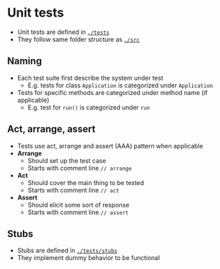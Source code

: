 # Unit tests

- Unit tests are defined in [`./tests`](./../tests)
- They follow same folder structure as [`./src`](./../src)

## Naming

- Each test suite first describe the system under test
  - E.g. tests for class `Application` is categorized under `Application`
- Tests for specific methods are categorized under method name (if applicable)
  - E.g. test for `run()` is categorized under `run`

## Act, arrange, assert

- Tests use act, arrange and assert (AAA) pattern when applicable
- **Arrange**
  - Should set up the test case
  - Starts with comment line `// arrange`
- **Act**
  - Should cover the main thing to be tested
  - Starts with comment line `// act`
- **Assert**
  - Should elicit some sort of response
  - Starts with comment line `// assert`

## Stubs

- Stubs are defined in [`./tests/stubs`](./../tests/unit/stubs)
- They implement dummy behavior to be functional
